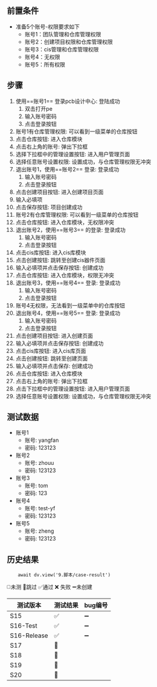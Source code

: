 
## 前置条件

- 准备5个账号-权限要求如下
	- 账号1：团队管理和仓库管理权限
	- 账号2：创建项目权限和仓库管理权限
	- 账号3：cis管理和仓库管理权限
	- 账号4：无权限
	- 账号5：所有权限

## 步骤

1. 使用==账号1== 登录pcb设计中心: 登陆成功
	1. 双击打开pe
	2. 输入账号密码
	3. 点击登录按钮
2. 账号1有仓库管理权限: 可以看到一级菜单的仓库按钮
3. 点击仓库按钮: 进入仓库模块
4. 点击右上角的账号: 弹出下拉框
5. 选择下拉框中的管理设置按钮: 进入用户管理页面
6. 选择任意账号设置权限: 设置成功，与仓库管理权限无冲突
7. 退出账号1，使用==账号2== 登录: 登录成功
	1. 输入账号密码
	2. 点击登录按钮
9. 点击创建项目按钮: 进入创建项目页面
10. 输入必填项
11. 点击保存按钮: 项目创建成功
12. 账号2有仓库管理权限: 可以看到一级菜单的仓库按钮
13. 点击仓库按钮: 进入仓库模块，无权限冲突
14. 退出账号2，使用==账号3== 的登录: 登录成功
	1. 输入账号密码
	2. 点击登录按钮
15. 点击cis库按钮: 进入cis库模块
16. 点击创建按钮: 跳转至创建cis器件页面
17. 输入必填项并点击保存按钮: 创建成功
18. 点击仓库按钮: 进入仓库模块，权限无冲突
19. 退出账号3，使用==账号4== 登录: 登录成功
	1. 输入账号密码
	2. 点击登录按钮
20. 账号4无权限，无法看到一级菜单中的仓库按钮
21. 退出账号4，使用==账号5== 登录: 登录成功
	1. 输入账号密码
	2. 点击登录按钮
22. 点击创建项目按钮: 进入创建页面
23. 输入必填项并点击保存按钮: 创建成功
24. 点击cis库按钮: 进入cis库页面
25. 点击创建按钮: 跳转至创建页面
26. 输入必填项并点击保存: 创建成功
27. 点击仓库按钮: 进入仓库模块
28. 点击右上角的账号: 弹出下拉框
29. 点击下拉框中的管理设置按钮: 进入用户管理页面
30. 选择任意账号设置权限: 设置成功，与仓库管理权限无冲突

## 测试数据

- 账号1
	- 账号: yangfan
	- 密码: 123123
- 账号2
	- 账号: zhouu
	- 密码: 123123
- 账号3
	- 账号: tom
	- 密码: 123
- 账号4
	- 账号: test-yf
	- 密码: 123123
- 账号5
	- 账号: zheng
	- 密码: 123123

## 历史结果
```dataviewjs
    await dv.view('9.脚本/case-result')
```
 ◻️未测    🚫跳过     ✅通过    ❌ 失败     ➖未创建
 
| 测试版本 | 测试结果 | bug编号 |
| ---- | ---- | ---- |
| S15 | ✅ | ➖ |
| S16-Test | ✅ | ➖ |
| S16-Release | ✅ | ➖ |
| S17 | 🚫 |  |
| S18 | 🚫 |  |
| S19 | 🚫 |  |
| S20 | 🚫 |  |
